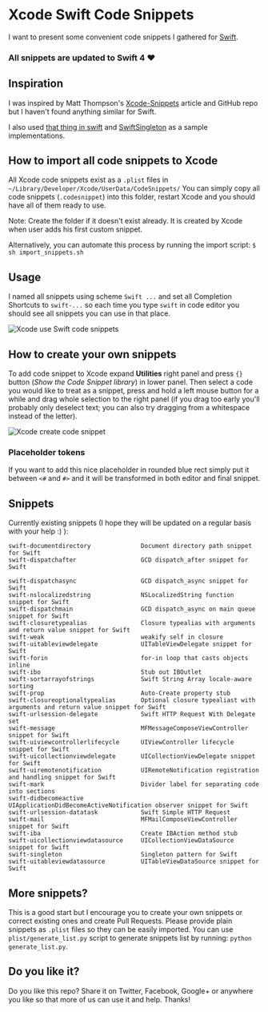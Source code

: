 # Xcode Swift Code Snippets

I want to present some convenient code snippets I gathered for [Swift](https://developer.apple.com/swift/).

### All snippets are updated to **Swift 4** ❤️

## Inspiration
I was inspired by Matt Thompson's [Xcode-Snippets](https://github.com/mattt/Xcode-Snippets) article and GitHub repo but I haven't found anything similar for Swift.

I also used [that thing in swift](https://thatthinginswift.com) and [SwiftSingleton](https://github.com/hpique/SwiftSingleton) as a sample implementations.

## How to import all code snippets to Xcode
All Xcode code snippets exist as a `.plist` files in `~/Library/Developer/Xcode/UserData/CodeSnippets/`
You can simply copy all code snippets (`.codesnippet`) into this folder, restart Xcode and you should have all of them ready to use.

Note: Create the folder if it doesn't exist already. It is created by Xcode when user adds his first custom snippet.

Alternatively, you can automate this process by running the import script:
```$ sh import_snippets.sh```

## Usage
I named all snippets using scheme `Swift ...` and set all Completion Shortcuts to `swift-...` so each time you type `swift` in code editor you should see all snippets you can use in that place.

![Xcode use Swift code snippets](https://raw.githubusercontent.com/burczyk/XcodeSwiftSnippets/master/assets/use.gif)

## How to create your own snippets
To add code snippet to Xcode expand **Utilities** right panel and press `{}` button (*Show the Code Snippet library*) in lower panel.
Then select a code you would like to treat as a snippet, press and hold a left mouse button for a while and drag whole selection to the right panel (if you drag too early you'll probably only deselect text; you can also try dragging from a whitespace instead of the letter).

![Xcode create code snippet](https://raw.githubusercontent.com/burczyk/XcodeSwiftSnippets/master/assets/create.gif)

### Placeholder tokens
If you want to add this nice placeholder in rounded blue rect simply put it between `<#` and `#>` and it will be transformed in both editor and final snippet.

## Snippets
Currently existing snippets (I hope they will be updated on a regular basis with your help :) ):

```
swift-documentdirectory              Document directory path snippet for Swift
swift-dispatchafter                  GCD dispatch_after snippet for Swift

swift-dispatchasync                  GCD dispatch_async snippet for Swift
swift-nslocalizedstring              NSLocalizedString function snippet for Swift
swift-dispatchmain                   GCD dispatch_async on main queue snippet for Swift
swift-closuretypealias               Closure typealias with arguments and return value snippet for Swift
swift-weak                           weakify self in closure
swift-uitableviewdelegate            UITableViewDelegate snippet for Swift
swift-forin                          for-in loop that casts objects inline
swift-ibo                            Stub out IBOutlet
swift-sortarrayofstrings             Swift String Array locale-aware sorting
swift-prop                           Auto-Create property stub
swift-closureoptionaltypealias       Optional closure typealiast with arguments and return value snippet for Swift
swift-urlsession-delegate            Swift HTTP Request With Delegate set
swift-message                        MFMessageComposeViewController snippet for Swift
swift-uiviewcontrollerlifecycle      UIViewController lifecycle snippet for Swift
swift-uicollectionviewdelegate       UICollectionViewDelegate snippet for Swift
swift-uiremotenotification           UIRemoteNotification registration and handling snippet for Swift
swift-mark                           Divider label for separating code into sections
swift-didbecomeactive                UIApplicationDidBecomeActiveNotification observer snippet for Swift
swift-urlsession-datatask            Swift Simple HTTP Request
swift-mail                           MFMailComposeViewController snippet for Swift
swift-iba                            Create IBAction method stub
swift-uicollectionviewdatasource     UICollectionViewDataSource snippet for Swift
swift-singleton                      Singleton pattern for Swift
swift-uitableviewdatasource          UITableViewDataSource snippet for Swift
```


## More snippets?
This is a good start but I encourage you to create your own snippets or correct existing ones and create Pull Requests. Please provide plain snippets as `.plist` files so they can be easily imported.
You can use `plist/generate_list.py` script to generate snippets list by running: `python generate_list.py`.

## Do you like it?
Do you like this repo? Share it on Twitter, Facebook, Google+ or anywhere you like so that more of us can use it and help. Thanks!
